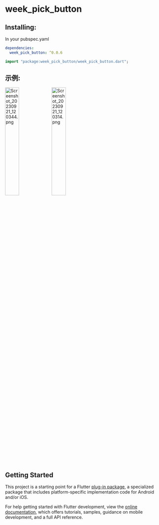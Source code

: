 # week_pick_button

## Installing:
In your pubspec.yaml
```yaml
dependencies:
  week_pick_button: ^0.0.6
```

```dart
import "package:week_pick_button/week_pick_button.dart";
```
## 示例:

<img src="https://p6-juejin.byteimg.com/tos-cn-i-k3u1fbpfcp/7527c2a765b844b09befee967e816894~tplv-k3u1fbpfcp-jj-mark:0:0:0:0:q75.image#?w=1080&h=2400&s=50962&e=png&b=fafafa" alt="Screenshot_20230921_120344.png" width="30%" /><img src="https://p9-juejin.byteimg.com/tos-cn-i-k3u1fbpfcp/35358a99ae054af698827eb99824ae2f~tplv-k3u1fbpfcp-jj-mark:0:0:0:0:q75.image#?w=1080&h=2400&s=125851&e=png&b=7b7b7b" alt="Screenshot_20230921_120314.png" width="30%" />

<br>
<br>

## Getting Started

This project is a starting point for a Flutter
[plug-in package](https://flutter.dev/developing-packages/),
a specialized package that includes platform-specific implementation code for
Android and/or iOS.

For help getting started with Flutter development, view the
[online documentation](https://flutter.dev/docs), which offers tutorials,
samples, guidance on mobile development, and a full API reference.

